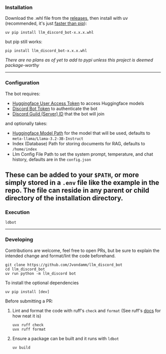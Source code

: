 ### Installation
Download the .whl file from the [releases](https://github.com/Jvondamm/llm_discord_bot/releases), 
then install with uv (recommended, it's just [faster than pip](https://docs.astral.sh/uv/#:~:text=%E2%9A%A1%EF%B8%8F%2010%2D100x%20faster%20than%20pip)):

```commandline
uv pip install llm_discord_bot-x.x.x.whl
```
but pip still works:
```commandline
pip install llm_discord_bot-x.x.x.whl
```

*There are no plans as of yet to add to pypi unless this project is deemed package-worthy*

---

### Configuration
The bot requires: 
- [Huggingface User Access Token](https://huggingface.co/login?next=%2Fsettings%2Ftoken) to access Huggingface models
- [Discord Bot Token](https://www.writebots.com/discord-bot-token/) to authenticate the bot
- [Discord Guild (Server) ID](https://cybrancee.com/learn/knowledge-base/how-to-find-a-discord-guild-id/) that the bot will join 

and optionally takes:

- [Huggingface Model Path](https://huggingface.co/models) for the model that will be used, defaults to `meta-llama/Llama-3.2-3B-Instruct`
- Index (Database) Path for storing documents for RAG, defaults to `/home/index`
- Llm Config File Path to set the system prompt, temperature, and chat history, defaults are in the `config.json`

These can be added to your `$PATH`, or more simply stored in a `.env` file like the example in the repo. 
The file can reside in any parent or child directory of the installation directory.
---
### Execution
```commandline
ldbot
```
---
### Developing
Contributions are welcome, feel free to open PRs, 
but be sure to explain the intended change and format/lint the code beforehand.

```commandline
git clone https://github.com/Jvondamm/llm_discord_bot
cd llm_discord_bot
uv run python -m llm_discord bot
```
To install the optional dependencies
```commandline
uv pip install [dev]
```

Before submitting a PR: 
1. Lint and format the code with ruff's `check` and `format` (See ruff's [docs](https://docs.astral.sh/ruff/) for how neat it is)
    ```commandline
    uvx ruff check
    uvx ruff format
    ```
2. Ensure a package can be built and it runs with `ldbot`
    ```commandline
    uv build
    ```
